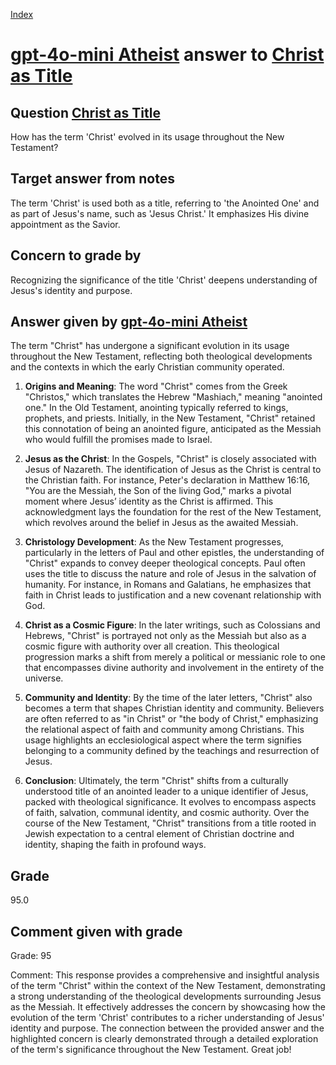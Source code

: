 
[Index](../../index.md)
# [gpt-4o-mini Atheist](../../answering_models/gpt-4o-mini_Atheist.md) answer to [Christ as Title](../../questions/Christ_as_Title.md)

## Question [Christ as Title](../../questions/Christ_as_Title.md)
How has the term 'Christ' evolved in its usage throughout the New Testament?

## Target answer from notes
The term 'Christ' is used both as a title, referring to 'the Anointed One' and as part of Jesus's name, such as 'Jesus Christ.' It emphasizes His divine appointment as the Savior.

## Concern to grade by
Recognizing the significance of the title 'Christ' deepens understanding of Jesus's identity and purpose.

## Answer given by [gpt-4o-mini Atheist](../../answering_models/gpt-4o-mini_Atheist.md)
The term "Christ" has undergone a significant evolution in its usage throughout the New Testament, reflecting both theological developments and the contexts in which the early Christian community operated.

1. **Origins and Meaning**: The word "Christ" comes from the Greek "Christos," which translates the Hebrew "Mashiach," meaning "anointed one." In the Old Testament, anointing typically referred to kings, prophets, and priests. Initially, in the New Testament, "Christ" retained this connotation of being an anointed figure, anticipated as the Messiah who would fulfill the promises made to Israel.

2. **Jesus as the Christ**: In the Gospels, "Christ" is closely associated with Jesus of Nazareth. The identification of Jesus as the Christ is central to the Christian faith. For instance, Peter's declaration in Matthew 16:16, "You are the Messiah, the Son of the living God," marks a pivotal moment where Jesus’ identity as the Christ is affirmed. This acknowledgment lays the foundation for the rest of the New Testament, which revolves around the belief in Jesus as the awaited Messiah.

3. **Christology Development**: As the New Testament progresses, particularly in the letters of Paul and other epistles, the understanding of "Christ" expands to convey deeper theological concepts. Paul often uses the title to discuss the nature and role of Jesus in the salvation of humanity. For instance, in Romans and Galatians, he emphasizes that faith in Christ leads to justification and a new covenant relationship with God.

4. **Christ as a Cosmic Figure**: In the later writings, such as Colossians and Hebrews, "Christ" is portrayed not only as the Messiah but also as a cosmic figure with authority over all creation. This theological progression marks a shift from merely a political or messianic role to one that encompasses divine authority and involvement in the entirety of the universe.

5. **Community and Identity**: By the time of the later letters, "Christ" also becomes a term that shapes Christian identity and community. Believers are often referred to as "in Christ" or "the body of Christ," emphasizing the relational aspect of faith and community among Christians. This usage highlights an ecclesiological aspect where the term signifies belonging to a community defined by the teachings and resurrection of Jesus.

6. **Conclusion**: Ultimately, the term "Christ" shifts from a culturally understood title of an anointed leader to a unique identifier of Jesus, packed with theological significance. It evolves to encompass aspects of faith, salvation, communal identity, and cosmic authority. Over the course of the New Testament, "Christ" transitions from a title rooted in Jewish expectation to a central element of Christian doctrine and identity, shaping the faith in profound ways.

## Grade
95.0

## Comment given with grade
Grade: 95

Comment: This response provides a comprehensive and insightful analysis of the term "Christ" within the context of the New Testament, demonstrating a strong understanding of the theological developments surrounding Jesus as the Messiah. It effectively addresses the concern by showcasing how the evolution of the term 'Christ' contributes to a richer understanding of Jesus' identity and purpose. The connection between the provided answer and the highlighted concern is clearly demonstrated through a detailed exploration of the term's significance throughout the New Testament. Great job!
